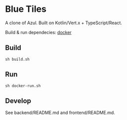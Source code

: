 Blue Tiles
==========

A clone of Azul.
Built on Kotlin/Vert.x + TypeScript/React.

Build & run dependecies: [docker](https://www.docker.com/)


Build
-----

    sh build.sh

Run
---

    sh docker-run.sh

Develop
-------

See backend/README.md and frontend/README.md.
